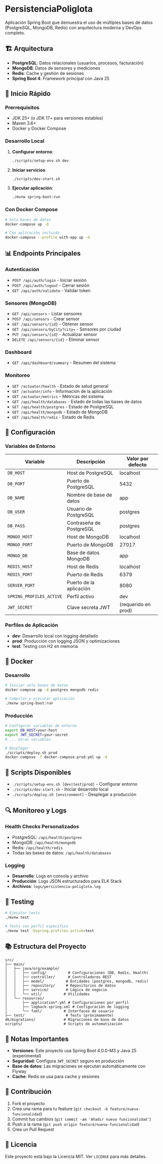 # PersistenciaPoliglota

Aplicación Spring Boot que demuestra el uso de múltiples bases de datos (PostgreSQL, MongoDB, Redis) con arquitectura moderna y DevOps completo.

## 🏗️ Arquitectura

- **PostgreSQL**: Datos relacionales (usuarios, procesos, facturación)
- **MongoDB**: Datos de sensores y mediciones
- **Redis**: Cache y gestión de sesiones
- **Spring Boot 4**: Framework principal con Java 25

## 🚀 Inicio Rápido

### Prerrequisitos
- JDK 25+ (o JDK 17+ para versiones estables)
- Maven 3.6+
- Docker y Docker Compose

### Desarrollo Local

1. **Configurar entorno**:
   ```bash
   ./scripts/setup-env.sh dev
   ```

2. **Iniciar servicios**:
   ```bash
   ./scripts/dev-start.sh
   ```

3. **Ejecutar aplicación**:
   ```bash
   ./mvnw spring-boot:run
   ```

### Con Docker Compose

```bash
# Solo bases de datos
docker-compose up -d

# Con aplicación incluida
docker-compose --profile with-app up -d
```

## 📊 Endpoints Principales

### Autenticación
- `POST /api/auth/login` - Iniciar sesión
- `POST /api/auth/logout` - Cerrar sesión
- `GET /api/auth/validate` - Validar token

### Sensores (MongoDB)
- `GET /api/sensors` - Listar sensores
- `POST /api/sensors` - Crear sensor
- `GET /api/sensors/{id}` - Obtener sensor
- `GET /api/sensors/byCity?city=` - Sensores por ciudad
- `PUT /api/sensors/{id}` - Actualizar sensor
- `DELETE /api/sensors/{id}` - Eliminar sensor

### Dashboard
- `GET /api/dashboard/summary` - Resumen del sistema

### Monitoreo
- `GET /actuator/health` - Estado de salud general
- `GET /actuator/info` - Información de la aplicación
- `GET /actuator/metrics` - Métricas del sistema
- `GET /api/health/databases` - Estado de todas las bases de datos
- `GET /api/health/postgres` - Estado de PostgreSQL
- `GET /api/health/mongodb` - Estado de MongoDB
- `GET /api/health/redis` - Estado de Redis

## 🔧 Configuración

### Variables de Entorno

| Variable | Descripción | Valor por defecto |
|----------|-------------|-------------------|
| `DB_HOST` | Host de PostgreSQL | localhost |
| `DB_PORT` | Puerto de PostgreSQL | 5432 |
| `DB_NAME` | Nombre de base de datos | app |
| `DB_USER` | Usuario de PostgreSQL | postgres |
| `DB_PASS` | Contraseña de PostgreSQL | postgres |
| `MONGO_HOST` | Host de MongoDB | localhost |
| `MONGO_PORT` | Puerto de MongoDB | 27017 |
| `MONGO_DB` | Base de datos MongoDB | app |
| `REDIS_HOST` | Host de Redis | localhost |
| `REDIS_PORT` | Puerto de Redis | 6379 |
| `SERVER_PORT` | Puerto de la aplicación | 8080 |
| `SPRING_PROFILES_ACTIVE` | Perfil activo | dev |
| `JWT_SECRET` | Clave secreta JWT | (requerido en prod) |

### Perfiles de Aplicación

- **dev**: Desarrollo local con logging detallado
- **prod**: Producción con logging JSON y optimizaciones
- **test**: Testing con H2 en memoria

## 🐳 Docker

### Desarrollo
```bash
# Iniciar solo bases de datos
docker-compose up -d postgres mongodb redis

# Compilar y ejecutar aplicación
./mvnw spring-boot:run
```

### Producción
```bash
# Configurar variables de entorno
export DB_HOST=your-host
export JWT_SECRET=your-secret
# ... otras variables

# Desplegar
./scripts/deploy.sh prod
docker-compose -f docker-compose.prod.yml up -d
```

## 📝 Scripts Disponibles

- `./scripts/setup-env.sh [dev|test|prod]` - Configurar entorno
- `./scripts/dev-start.sh` - Iniciar desarrollo local
- `./scripts/deploy.sh [environment]` - Desplegar a producción

## 🔍 Monitoreo y Logs

### Health Checks Personalizados
- PostgreSQL: `/api/health/postgres`
- MongoDB: `/api/health/mongodb`
- Redis: `/api/health/redis`
- Todas las bases de datos: `/api/health/databases`

### Logging
- **Desarrollo**: Logs en consola y archivo
- **Producción**: Logs JSON estructurados para ELK Stack
- **Archivos**: `logs/persistencia-poliglota.log`

## 🧪 Testing

```bash
# Ejecutar tests
./mvnw test

# Tests con perfil específico
./mvnw test -Dspring.profiles.active=test
```

## 📚 Estructura del Proyecto

```
src/
├── main/
│   ├── java/org/example/
│   │   ├── config/          # Configuraciones (DB, Redis, Health)
│   │   ├── controller/      # Controladores REST
│   │   ├── model/          # Entidades (postgres, mongodb, redis)
│   │   ├── repository/     # Repositorios de datos
│   │   ├── service/        # Lógica de negocio
│   │   └── util/          # Utilidades
│   └── resources/
│       ├── application*.yml # Configuraciones por perfil
│       ├── logback-spring.xml # Configuración de logging
│       └── fxml/          # Interfaces de usuario
├── test/                   # Tests (próximamente)
db/migrations/             # Migraciones de base de datos
scripts/                   # Scripts de automatización
```

## 🚨 Notas Importantes

- **Versiones**: Este proyecto usa Spring Boot 4.0.0-M3 y Java 25 (experimental)
- **Seguridad**: Configura `JWT_SECRET` seguro en producción
- **Base de datos**: Las migraciones se ejecutan automáticamente con Flyway
- **Cache**: Redis se usa para cache y sesiones

## 🤝 Contribución

1. Fork el proyecto
2. Crea una rama para tu feature (`git checkout -b feature/nueva-funcionalidad`)
3. Commit tus cambios (`git commit -am 'Añadir nueva funcionalidad'`)
4. Push a la rama (`git push origin feature/nueva-funcionalidad`)
5. Crea un Pull Request

## 📄 Licencia

Este proyecto está bajo la Licencia MIT. Ver `LICENSE` para más detalles.
